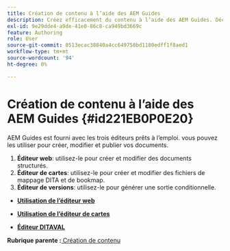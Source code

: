 ```yaml
---
title: Création de contenu à l’aide des AEM Guides
description: Créez efficacement du contenu à l’aide des AEM Guides. Découvrez comment créer, modifier et publier vos documents dans AEM Guides.
exl-id: 9e29dde4-a9de-41e0-86c8-ca949bd3669c
feature: Authoring
role: User
source-git-commit: 0513ecac38840a4cc649758bd1180edff1f8aed1
workflow-type: tm+mt
source-wordcount: '94'
ht-degree: 0%

---
```


# Création de contenu à l’aide des AEM Guides {#id221EB0P0E20}

AEM Guides est fourni avec les trois éditeurs prêts à l’emploi. vous pouvez les utiliser pour créer, modifier et publier vos documents.

1. **Éditeur web**: utilisez-le pour créer et modifier des documents structurés.
1. **Éditeur de cartes**: utilisez-le pour créer et modifier des fichiers de mappage DITA et de bookmap.
1. **Éditeur de versions**: utilisez-le pour générer une sortie conditionnelle.

- **[Utilisation de l’éditeur web](web-editor.md)**

- **[Utilisation de l’éditeur de cartes](map-editor.md)**

- **[Éditeur DITAVAL](ditaval-editor.md)**


**Rubrique parente :**[ Création de contenu](authoring-content.md)
